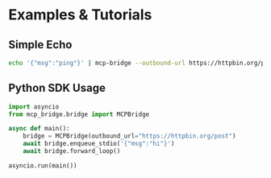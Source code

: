 # Examples & Tutorials

## Simple Echo
```bash
echo '{"msg":"ping"}' | mcp-bridge --outbound-url https://httpbin.org/post
```

## Python SDK Usage
```python
import asyncio
from mcp_bridge.bridge import MCPBridge

async def main():
    bridge = MCPBridge(outbound_url="https://httpbin.org/post")
    await bridge.enqueue_stdio('{"msg":"hi"}')
    await bridge.forward_loop()

asyncio.run(main())
```
